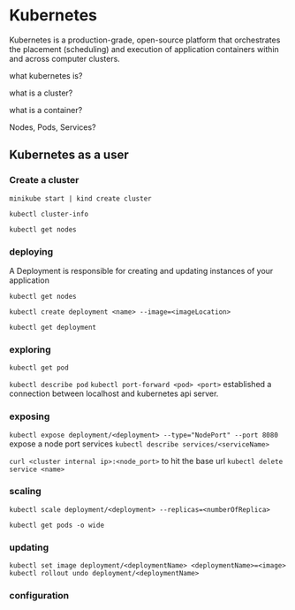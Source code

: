 # Kubernetes

Kubernetes is a production-grade, open-source platform that orchestrates the placement (scheduling) and execution of application containers within and across computer clusters.

what kubernetes is?

what is a cluster?

what is a container?

Nodes, Pods, Services?

## Kubernetes as a user

### Create a cluster

`minikube start | kind create cluster`

`kubectl cluster-info`

`kubectl get nodes`

### deploying

A Deployment is responsible for creating and updating instances of your application

`kubectl get nodes`

`kubectl create deployment <name> --image=<imageLocation>`

`kubectl get deployment`

### exploring

`kubectl get pod`

`kubectl describe pod`
`kubectl port-forward <pod> <port>` established a connection between localhost and kubernetes api server.

### exposing

`kubectl expose deployment/<deployment> --type="NodePort" --port 8080` expose a node port services
`kubectl describe services/<serviceName>`

`curl <cluster internal ip>:<node_port>` to hit the base url
`kubectl delete service <name>`

### scaling

`kubectl scale deployment/<deployment> --replicas=<numberOfReplica>`

`kubectl get pods -o wide`

### updating

`kubectl set image deployment/<deploymentName> <deploymentName>=<image>`
`kubectl rollout undo deployment/<deploymentName>`

### configuration
